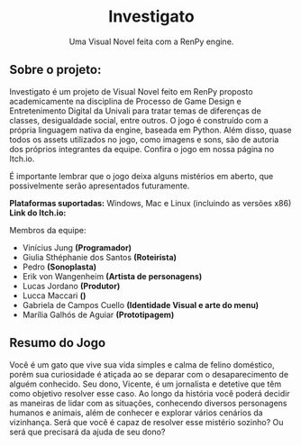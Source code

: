 <h1 align="center">Investigato</h1>

<p align="center">Uma Visual Novel feita com a RenPy engine.</p>

<!-- <img src=""> -->

## Sobre o projeto:

Investigato é um projeto de Visual Novel feito em RenPy proposto academicamente na disciplina de Processo de Game Design e Entretenimento Digital da Univali para tratar temas de diferenças de classes, desigualdade social, entre outros. O jogo é construído com a própria linguagem nativa da engine, baseada em Python. Além disso, quase todos os assets utilizados no jogo, como imagens e sons, são de autoria dos próprios integrantes da equipe. Confira o jogo em nossa página no Itch.io.

É importante lembrar que o jogo deixa alguns mistérios em aberto, que possivelmente serão apresentados futuramente.

**Plataformas suportadas:** Windows, Mac e Linux (incluindo as versões x86) \
**Link do Itch.io:**

Membros da equipe:
  - Vinícius Jung                   **(Programador)**
  - Giulia Sthéphanie dos Santos    **(Roteirista)**
  - Pedro                           **(Sonoplasta)**
  - Erik von Wangenheim             **(Artista de personagens)**
  - Lucas Jordano                   **(Produtor)**
  - Lucca Maccari                   **()**
  - Gabriela de Campos Cuello       **(Identidade Visual e arte do menu)**
  - Marília Galhós de Aguiar        **(Prototipagem)**

## Resumo do Jogo

Você é um gato que vive sua vida simples e calma de felino doméstico, porém sua curiosidade é atiçada ao se deparar com o desaparecimento de alguém conhecido. Seu dono, Vicente, é um jornalista e detetive que têm como objetivo resolver esse caso. Ao longo da história você poderá decidir as maneiras de lidar com as situações, conhecendo diversos personagens humanos e animais, além de conhecer e explorar vários cenários da vizinhança. Será que você é capaz de resolver esse mistério sozinho? Ou será que precisará da ajuda de seu dono?

